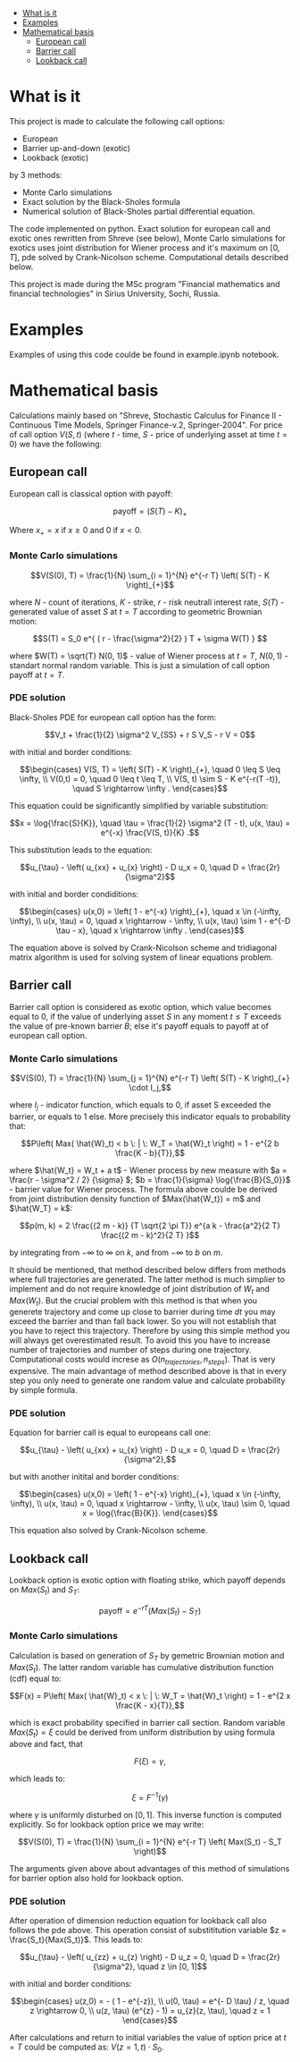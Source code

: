 - [What is it](#what-is-it)
- [Examples](#examples)
- [Mathematical basis](#mathematical-basis)
  * [European call](#european-call)
  * [Barrier call](#barrier-call)
  * [Lookback call](#lookback-call)

# What is it
This project is made to calculate the following call options:
- European
- Barrier up-and-down (exotic)
- Lookback (exotic)

by 3 methods:
- Monte Carlo simulations
- Exact solution by the Black-Sholes formula
- Numerical solution of Black-Sholes partial differential equation.

The code implemented on python. Exact solution for european call and exotic ones rewritten from Shreve (see below), Monte Carlo simulations for exotics uses joint distribution for Wiener process and it's maximum on $[0,T]$, pde solved by Crank-Nicolson scheme. Computational details described below.

This project is made during the MSc program "Financial mathematics and financial technologies" in Sirius University, Sochi, Russia.
# Examples
Examples of using this code coulde be found in example.ipynb notebook.

# Mathematical basis
Calculations mainly based on "Shreve, Stochastic Calculus for Finance II - Continuous Time Models, Springer Finance-v.2, Springer-2004".
For price of call option $V(S, t)$ (where $t$ - time, $S$ - price of underlying asset at time $t = 0$) we have the following:
## European call
European call is classical option with payoff:
```math
\text{payoff} = \left( S(T) - K \right)_{+}
```
Where $x_{+} = x$ if $x \geq 0$ and 0 if $x < 0$.
### Monte Carlo simulations
```math
V(S(0), T) = \frac{1}{N} \sum_{i = 1}^{N} e^{-r T} \left( S(T) - K \right)_{+}
```
where $N$ - count of iterations, $K$ - strike, $r$ - risk neutrall interest rate, $S(T)$ - generated value of asset $S$ at $t = T$ according to geometric Brownian motion:
```math
S(T) = S_0  e^{ ( r - \frac{\sigma^2}{2} ) T + \sigma  W(T) } 
```
where $W(T) = \sqrt{T} N(0, 1)$ - value of Wiener process at $t = T$, $N(0, 1)$ - standart normal random variable. 
This is just a simulation of call option payoff at $t = T$.

### PDE solution
Black-Sholes PDE for european call option has the form:
```math
V_t + \frac{1}{2} \sigma^2 V_{SS} + r S V_S - r V = 0
```
with initial and border conditions:
```math
\begin{cases} V(S, T) = \left( S(T) - K \right)_{+}, \quad 0 \leq S \leq \infty,
\\ V(0,t) = 0, \quad 0 \leq t \leq T,
\\ V(S, t) \sim S - K e^{-r(T -t)}, \quad S \rightarrow \infty .
\end{cases}
```
This equation could be significantly simplified by variable substitution: 
```math
x = \log{\frac{S}{K}}, \quad \tau = \frac{1}{2} \sigma^2 (T - t), u(x, \tau) = e^{-x} \frac{V(S, t)}{K} .
```
This substitution leads to the equation:
```math
u_{\tau} - \left( u_{xx} + u_{x} \right) - D u_x = 0, \quad D = \frac{2r}{\sigma^2}
```

with initial and border condiditions:
```math
\begin{cases} u(x,0) = \left( 1 - e^{-x} \right)_{+}, \quad x \in (-\infty, \infty),
\\ u(x, \tau) = 0, \quad x \rightarrow - \infty,
\\ u(x, \tau) \sim 1 - e^{-D \tau - x}, \quad x \rightarrow \infty .
\end{cases}
```
The equation above is solved by Crank-Nicolson scheme and tridiagonal matrix algorithm is used for solving system of linear equations problem.

## Barrier call
Barrier call option is considered as exotic option, which value becomes equal to 0, if the value of underlying asset $S$ in any moment $t \leq T$ exceeds the value of pre-known barrier $B$; else it's payoff equals to payoff at of european call option.
### Monte Carlo simulations
```math
V(S(0), T) = \frac{1}{N} \sum_{j = 1}^{N} e^{-r T} \left( S(T) - K \right)_{+} \cdot I_j,
```
where $I_j$ - indicator function, which equals to 0, if asset S exceeded the barrier, or equals to 1 else. 
More precisely this indicator equals to probability that:
```math
P\left( Max( \hat{W}_t) < b \: | \: W_T = \hat{W}_t \right)  = 1 - e^{2 b \frac{K - b}{T}},
```
where $\hat{W_t} = W_t + a t$ - Wiener process by new measure with $a = \frac{r - \sigma^2 / 2} {\sigma} $; $b = \frac{1}{\sigma} \log{\frac{B}{S_0}}$ - barrier value for Wiener process. 
The formula above coulde be derived from joint distribution density function of $Max(\hat{W_t}) = m$ and $\hat{W_T} = k$:
```math
p(m, k) = 2 \frac{(2 m - k)} {T \sqrt{2 \pi T}} e^{a k - \frac{a^2}{2 T} \frac{(2 m - k)^2}{2 T} }
```
by integrating from $-\infty$ to $\infty$ on $k$, and from $-\infty$ to $b$ on $m$.

It should be mentioned, that method described below differs from methods where full trajectories are generated. The latter method is much simplier to implement and do not require knowledge of joint distribution of $W_t$ and $Max(W_t)$. But the crucial problem with this method is that when you generete trajectory and come up close to barrier during time $dt$ you may exceed the barrier and than fall back lower. So you will not establish that you have to reject this trajectory. Therefore by using this simple method you will always get overestimated result. To avoid this you have to increase number of trajectories and number of steps during one trajectory. Computational costs would increse as $O(n_{trajectories}, n_{steps})$. That is very expensive.
The main advantage of method described above is that in every step you only need to generate one random value and calculate probability by simple formula.

### PDE solution
Equation for barrier call is equal to europeans call one:
```math
u_{\tau} - \left( u_{xx} + u_{x} \right) - D u_x = 0, \quad D = \frac{2r}{\sigma^2},
```
but with another initital and border conditions:
```math
\begin{cases} u(x,0) = \left( 1 - e^{-x} \right)_{+}, \quad x \in (-\infty, \infty),
\\ u(x, \tau) = 0, \quad x \rightarrow - \infty,
\\ u(x, \tau) \sim 0, \quad x = \log{\frac{B}{K}}.
\end{cases}
```
This equation also solved by Crank-Nicolson scheme.

## Lookback call
Lookback option is exotic option with floating strike, which payoff depends on $Max(S_t)$ and $S_T$:
```math
\text{payoff} = e^{- r T} \left( Max(S_t) - S_T \right)
```
### Monte Carlo simulations
Calculation is based on generation of $S_T$ by gemetric Brownian motion and $Max(S_t)$. The latter random variable has cumulative distribution function (cdf) equal to:
```math
F(x) = P\left( Max( \hat{W}_t) < x \: | \: W_T = \hat{W}_t \right)  = 1 - e^{2 x \frac{K - x}{T}},
```
which is exact probability specified in barrier call section. 
Random variable $Max(S_t) = \xi$ could be derived from uniform distribution by using formula above and fact, that 
```math
F(\xi) = \gamma,
```
which leads to:
```math
\xi = F^{-1}(\gamma)
```
where $\gamma$ is uniformly disturbed on $[0, 1]$. This inverse function is computed explicitly.
So for lookback option price we may write:
```math
V(S(0), T) = \frac{1}{N} \sum_{i = 1}^{N} e^{-r T} \left( Max(S_t) - S_T \right)
```
The arguments given above about advantages of this method of simulations for barrier option also hold for lookback option.

### PDE solution
After operation of dimension reduction equation for lookback call also follows the pde above. This operation consist of substititution variable $z = \frac{S_t}{Max(S_t)}$. This leads to:
```math
u_{\tau} - \left( u_{zz} + u_{z} \right) - D u_z = 0, \quad D = \frac{2r}{\sigma^2}, \quad z \in [0, 1]
```
with initial and border conditions:
```math
\begin{cases} u(z,0) =  - ( 1 - e^{-z}),
\\ u(0, \tau) = e^{- D \tau} / z, \quad z \rightarrow 0,
\\ u(z, \tau) (e^{z} - 1) = u_{z}(z, \tau), \quad z = 1
\end{cases}
```
After calculations and return to initial variables the value of option price at $t = T$ could be computed as: $V(z = 1, t) \cdot S_0$.